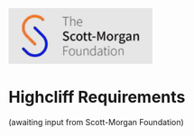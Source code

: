 ![smf-logo](../images/smf-logo.png)
# Highcliff Requirements

(awaiting input from Scott-Morgan Foundation)
